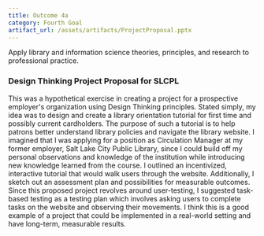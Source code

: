 ```yaml
---
title: Outcome 4a
category: Fourth Goal
artifact_url: /assets/artifacts/ProjectProposal.pptx
---
```

Apply library and information science theories, principles, and research to professional practice.
### **Design Thinking Project Proposal for SLCPL** ###
This was a hypothetical exercise in creating a project for a prospective employer's organization using Design Thinking principles. Stated simply, my idea was to design and create a library orientation tutorial for first time and possibly current cardholders. The purpose of such a tutorial is to help patrons better understand library policies and navigate the library website. I imagined that I was applying for a position as Circulation Manager at my former employer, Salt Lake City Public Library, since I could build off my personal observations and knowledge of the institution while introducing new knowledge learned from the course. I outlined an incentivized, interactive tutorial that would walk users through the website. Additionally, I sketch out an assessment plan and possibilities for measurable outcomes. Since this proposed project revolves around user-testing, I suggested task-based testing as a testing plan which involves asking users to complete tasks on the website and observing their movements. I think this is a good example of a project that could be implemented in a real-world setting and have long-term, measurable results.
